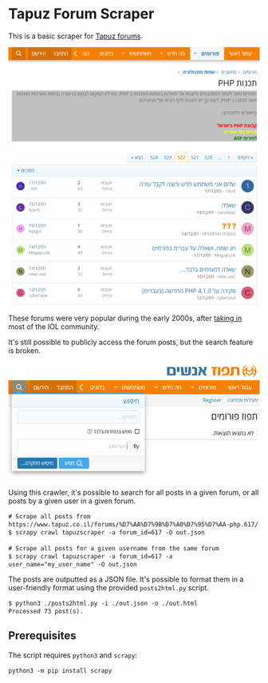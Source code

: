 # Tapuz Forum Scraper

This is a basic scraper for [Tapuz forums](https://www.tapuz.co.il/forums/).

![](images/tapuz1.png)

These forums were very popular during the early 2000s, after [taking in](https://www.ynet.co.il/articles/0,7340,L-2985307,00.html) most of the IOL community. 

It's still possible to publicly access the forum posts, but the search feature is broken. 

![](images/tapuz3.png)

Using this crawler, it's possible to search for all posts in a given forum, or all posts by a given user in a given forum.

```console
# Scrape all posts from https://www.tapuz.co.il/forums/%D7%AA%D7%9B%D7%A0%D7%95%D7%AA-php.617/
$ scrapy crawl tapuzscraper -a forum_id=617 -O out.json

# Scrape all posts for a given username from the same forum
$ scrapy crawl tapuzscraper -a forum_id=617 -a user_name="my_user_name" -O out.json
```

The posts are outputted as a JSON file. It's possible to format them in a user-friendly format using the provided `posts2html.py` script.

```console
$ python3 ./posts2html.py -i ./out.json -o ./out.html
Processed 73 post(s).
```

## Prerequisites 

The script requires `python3` and `scrapy`:

```console
python3 -m pip install scrapy
```
